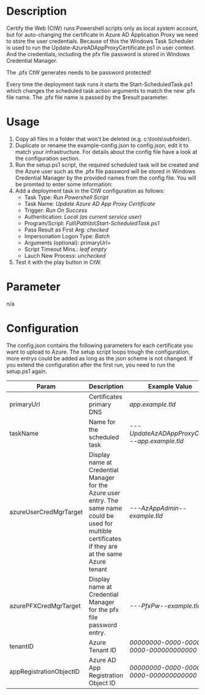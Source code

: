 # Description
Certify the Web (CtW) runs Powershell scripts only as local system account, but for auto-changing the certificate in Azure AD Application Proxy we need to store the user credentials. Because of this the Windows Task Scheduler is used to run the Update-AzureADAppProxyCertificate.ps1 in user context. And the credentials, including the pfx file password is stored in Windows Credential Manager.

The .pfx CtW generates needs to be password protected!

Every time the deployment task runs it starts the Start-ScheduledTask.ps1 which changes the scheduled task action arguments to match the new .pfx file name. The .pfx file name is passed by the $result parameter.

# Usage
1. Copy all files in a folder that won't be deleted (e.g. c:\tools\subfolder).
2. Duplicate or rename the example-config.json to config.json, edit it to match your infrastructure. For details about the config file have a look at the configuration section.
3. Run the setup.ps1 script, the required scheduled task will be created and the Azure user such as the .pfx file password will be stored in Windows Credential Manager by the provided names from the config file. You will be promted to enter some information:
4. Add a deployment task in the CtW configuration as follows:
    - Task Type: *Run Powershell Script*
    - Task Name: *Update Azure AD App Proxy Certificate*
    - Trigger: *Run On Success*
    - Authentication: *Local (as current service user)*
    - Program/Script: *Full\Path\to\Start-ScheduledTask.ps1*
    - Pass Result as First Arg: *checked*
    - Impersonation Logon Type: *Batch*
    - Arguments (optional): primaryUrl=<CertificateUrlSpecifiedAtConfigFile>
    - Script Timeout Mins.: *leaf empty*
    - Lauch New Process: *unchecked*
5. Test it with the play button in CtW.

# Parameter
n/a

# Configuration
The config.json contains the following parameters for each certificate you want to upload to Azure. The setup script loops trough the configuration, more entrys could be added as long as the json scheme is not changed. If you extend the configuration after the first run, you need to run the setup.ps1 again.

|Param | Description | Example Value |
| --- | --- | --- |
| primaryUrl | Certificates primary DNS | *app.example.tld* |
| taskName | Name for the scheduled task | *---UpdateAzADAppProxyCert---app.example.tld* |
| azureUserCredMgrTarget | Display name at Credential Manager for the Azure user entry. The same name could be used for multible certificates if they are at the same Azure tenant | *---AzAppAdmin--example.tld* |
| azurePFXCredMgrTarget | Display name at Credential Manager for the pfx file password entry. | *---PfxPw--example.tld* | 
| tenantID | Azure Tenant ID | *00000000-0000-0000-0000-000000000000* |
| appRegistrationObjectID | Azure AD App Registration Object ID | *00000000-0000-0000-0000-000000000000* |